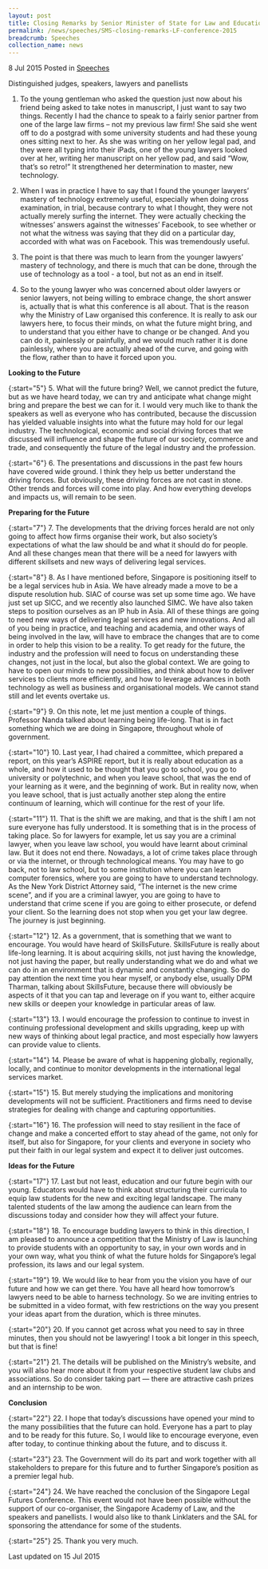 ```yaml
---
layout: post
title: Closing Remarks by Senior Minister of State for Law and Education Ms Indranee Rajah SC at the Singapore Legal Futures Conference
permalink: /news/speeches/SMS-closing-remarks-LF-conference-2015
breadcrumb: Speeches
collection_name: news
---
```


8 Jul 2015 Posted in [Speeches](/news/speeches)

Distinguished judges, speakers, lawyers and panellists

1. To the young gentleman who asked the question just now about his friend being asked to take notes in manuscript, I just want to say two things. Recently I had the chance to speak to a fairly senior partner from one of the large law firms – not my previous law firm! She said she went off to do a postgrad with some university students and had these young ones sitting next to her. As she was writing on her yellow legal pad, and they were all typing into their iPads, one of the young lawyers looked over at her, writing her manuscript on her yellow pad, and said “Wow, that’s so retro!” It strengthened her determination to master, new technology.


2. When I was in practice I have to say that I found the younger lawyers’ mastery of technology extremely useful, especially when doing cross examination, in trial, because contrary to what I thought, they were not actually merely surfing the internet. They were actually checking the witnesses’ answers against the witnesses’ Facebook, to see whether or not what the witness was saying that they did on a particular day, accorded with what was on Facebook. This was tremendously useful. 


3. The point is that there was much to learn from the younger lawyers’ mastery of technology, and there is much that can be done, through the use of technology as a tool - a tool, but not as an end in itself. 


4. So to the young lawyer who was concerned about older lawyers or senior lawyers, not being willing to embrace change, the short answer is, actually that is what this conference is all about. That is the reason why the Ministry of Law organised this conference. It is really to ask our lawyers here, to focus their minds, on what the future might bring, and to understand that you either have to change or be changed. And you can do it, painlessly or painfully, and we would much rather it is done painlessly, where you are actually ahead of the curve, and going with the flow, rather than to have it forced upon you. 

**Looking to the Future**


{:start="5"}
5. What will the future bring? Well, we cannot predict the future, but as we have heard today, we can try and anticipate what change might bring and prepare the best we can for it. I would very much like to thank the speakers as well as everyone who has contributed, because the discussion has yielded valuable insights into what the future may hold for our legal industry. The technological, economic and social driving forces that we discussed will influence and shape the future of our society, commerce and trade, and consequently the future of the legal industry and the profession.


{:start="6"}
6. The presentations and discussions in the past few hours have covered wide ground. I think they help us better understand the driving forces. But obviously, these driving forces are not cast in stone. Other trends and forces will come into play. And how everything develops and impacts us, will remain to be seen.

**Preparing for the Future**


{:start="7"}
7. The developments that the driving forces herald are not only going to affect how firms organise their work, but also society’s expectations of what the law should be and what it should do for people. And all these changes mean that there will be a need for lawyers with different skillsets and new ways of delivering legal services.


{:start="8"}
8. As I have mentioned before, Singapore is positioning itself to be a legal services hub in Asia. We have already made a move to be a dispute resolution hub. SIAC of course was set up some time ago. We have just set up SICC, and we recently also launched SIMC. We have also taken steps to position ourselves as an IP hub in Asia. All of these things are going to need new ways of delivering legal services and new innovations. And all of you being in practice, and teaching and academia, and other ways of being involved in the law, will have to embrace the changes that are to come in order to help this vision to be a reality. To get ready for the future, the industry and the profession will need to focus on understanding these changes, not just in the local, but also the global context. We are going to have to open our minds to new possibilities, and think about how to deliver services to clients more efficiently, and how to leverage advances in both technology as well as business and organisational models. We cannot stand still and let events overtake us.


{:start="9"}
9. On this note, let me just mention a couple of things. Professor Nanda talked about learning being life-long. That is in fact something which we are doing in Singapore, throughout whole of government. 


{:start="10"}
10. Last year, I had chaired a committee, which prepared a report, on this year’s ASPIRE report, but it is really about education as a whole, and how it used to be thought that you go to school, you go to university or polytechnic, and when you leave school, that was the end of your learning as it were, and the beginning of work. But in reality now, when you leave school, that is just actually another step along the entire continuum of learning, which will continue for the rest of your life. 


{:start="11"}
11. That is the shift we are making, and that is the shift I am not sure everyone has fully understood. It is something that is in the process of taking place. So for lawyers for example, let us say you are a criminal lawyer, when you leave law school, you would have learnt about criminal law. But it does not end there. Nowadays, a lot of crime takes place through or via the internet, or through technological means. You may have to go back, not to law school, but to some institution where you can learn computer forensics, where you are going to have to understand technology. As the New York District Attorney said, “The internet is the new crime scene”, and if you are a criminal lawyer, you are going to have to understand that crime scene if you are going to either prosecute, or defend your client. So the learning does not stop when you get your law degree. The journey is just beginning. 


{:start="12"}
12. As a government, that is something that we want to encourage. You would have heard of SkillsFuture. SkillsFuture is really about life-long learning. It is about acquiring skills, not just having the knowledge, not just having the paper, but really understanding what we do and what we can do in an environment that is dynamic and constantly changing. So do pay attention the next time you hear myself, or anybody else, usually DPM Tharman, talking about SkillsFuture, because there will obviously be aspects of it that you can tap and leverage on if you want to, either acquire new skills or deepen your knowledge in particular areas of law.

   

{:start="13"}
13. I would encourage the profession to continue to invest in continuing professional development and skills upgrading, keep up with new ways of thinking about legal practice, and most especially how lawyers can provide value to clients.


{:start="14"}
14. Please be aware of what is happening globally, regionally, locally, and continue to monitor developments in the international legal services market.


{:start="15"}
15. But merely studying the implications and monitoring developments will not be sufficient. Practitioners and firms need to devise strategies for dealing with change and capturing opportunities.


{:start="16"}
16. The profession will need to stay resilient in the face of change and make a concerted effort to stay ahead of the game, not only for itself, but also for Singapore, for your clients and everyone in society who put their faith in our legal system and expect it to deliver just outcomes.

**Ideas for the Future**


{:start="17"}
17. Last but not least, education and our future begin with our young. Educators would have to think about structuring their curricula to equip law students for the new and exciting legal landscape. The many talented students of the law among the audience can learn from the discussions today and consider how they will affect your future.


{:start="18"}
18. To encourage budding lawyers to think in this direction, I am pleased to announce a competition that the Ministry of Law is launching to provide students with an opportunity to say, in your own words and in your own way, what you think of what the future holds for Singapore’s legal profession, its laws and our legal system.


{:start="19"}
19. We would like to hear from you the vision you have of our future and how we can get there. You have all heard how tomorrow’s lawyers need to be able to harness technology. So we are inviting entries to be submitted in a video format, with few restrictions on the way you present your ideas apart from the duration, which is three minutes.


{:start="20"}
20. If you cannot get across what you need to say in three minutes, then you should not be lawyering!  I took a bit longer in this speech, but that is fine! 


{:start="21"}
21. The details will be published on the Ministry’s website, and you will also hear more about it from your respective student law clubs and associations. So do consider taking part — there are attractive cash prizes and an internship to be won.

**Conclusion**


{:start="22"}
22. I hope that today’s discussions have opened your mind to the many possibilities that the future can hold. Everyone has a part to play and to be ready for this future. So, I would like to encourage everyone, even after today, to continue thinking about the future, and to discuss it.


{:start="23"}
23. The Government will do its part and work together with all stakeholders to prepare for this future and to further Singapore’s position as a premier legal hub.


{:start="24"}
24. We have reached the conclusion of the Singapore Legal Futures Conference. This event would not have been possible without the support of our co-organiser, the Singapore Academy of Law, and the speakers and panellists. I would also like to thank Linklaters and the SAL for sponsoring the attendance for some of the students.


{:start="25"}
25. Thank you very much.


<p class="right-side-updated">Last updated on 15 Jul 2015</p>
